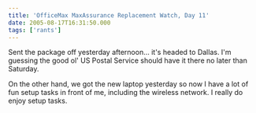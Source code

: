 ```yaml
---
title: 'OfficeMax MaxAssurance Replacement Watch, Day 11'
date: 2005-08-17T16:31:50.000
tags: ['rants']
---
```


Sent the package off yesterday afternoon... it's headed to Dallas. I'm guessing the good ol' US Postal Service should have it there no later than Saturday.

On the other hand, we got the new laptop yesterday so now I have a lot of fun setup tasks in front of me, including the wireless network. I really do enjoy setup tasks.
